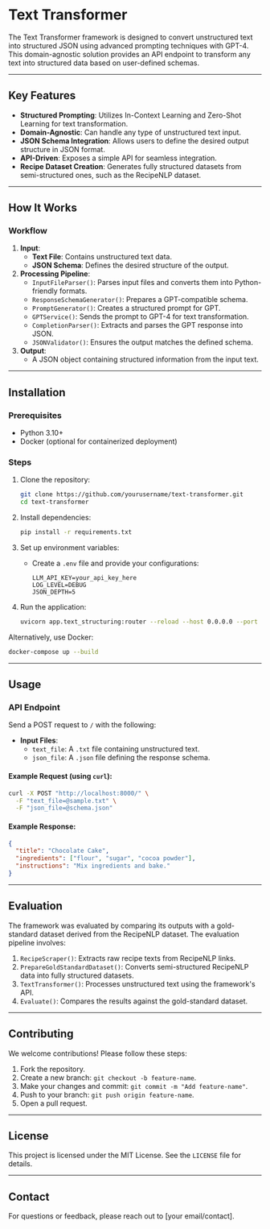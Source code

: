 # Text Transformer

The Text Transformer framework is designed to convert unstructured text into structured JSON using advanced prompting techniques with GPT-4. This domain-agnostic solution provides an API endpoint to transform any text into structured data based on user-defined schemas.

---

## Key Features

- **Structured Prompting**: Utilizes In-Context Learning and Zero-Shot Learning for text transformation.
- **Domain-Agnostic**: Can handle any type of unstructured text input.
- **JSON Schema Integration**: Allows users to define the desired output structure in JSON format.
- **API-Driven**: Exposes a simple API for seamless integration.
- **Recipe Dataset Creation**: Generates fully structured datasets from semi-structured ones, such as the RecipeNLP dataset.

---

## How It Works

### Workflow
1. **Input**:
   - **Text File**: Contains unstructured text data.
   - **JSON Schema**: Defines the desired structure of the output.
2. **Processing Pipeline**:
   - `InputFileParser()`: Parses input files and converts them into Python-friendly formats.
   - `ResponseSchemaGenerator()`: Prepares a GPT-compatible schema.
   - `PromptGenerator()`: Creates a structured prompt for GPT.
   - `GPTService()`: Sends the prompt to GPT-4 for text transformation.
   - `CompletionParser()`: Extracts and parses the GPT response into JSON.
   - `JSONValidator()`: Ensures the output matches the defined schema.
3. **Output**:
   - A JSON object containing structured information from the input text.

---

## Installation

### Prerequisites
- Python 3.10+
- Docker (optional for containerized deployment)

### Steps
1. Clone the repository:
   ```bash
   git clone https://github.com/yourusername/text-transformer.git
   cd text-transformer
   ```

2. Install dependencies:
   ```bash
   pip install -r requirements.txt
   ```

3. Set up environment variables:
   - Create a `.env` file and provide your configurations:
     ```dotenv
     LLM_API_KEY=your_api_key_here
     LOG_LEVEL=DEBUG
     JSON_DEPTH=5
     ```

4. Run the application:
   ```bash
   uvicorn app.text_structuring:router --reload --host 0.0.0.0 --port 8000
   ```

Alternatively, use Docker:
   ```bash
   docker-compose up --build
   ```

---

## Usage

### API Endpoint
Send a POST request to `/` with the following:
- **Input Files**:
  - `text_file`: A `.txt` file containing unstructured text.
  - `json_file`: A `.json` file defining the response schema.

#### Example Request (using `curl`):
```bash
curl -X POST "http://localhost:8000/" \
  -F "text_file=@sample.txt" \
  -F "json_file=@schema.json"
```

#### Example Response:
```json
{
  "title": "Chocolate Cake",
  "ingredients": ["flour", "sugar", "cocoa powder"],
  "instructions": "Mix ingredients and bake."
}
```

---

## Evaluation

The framework was evaluated by comparing its outputs with a gold-standard dataset derived from the RecipeNLP dataset. The evaluation pipeline involves:

1. `RecipeScraper()`: Extracts raw recipe texts from RecipeNLP links.
2. `PrepareGoldStandardDataset()`: Converts semi-structured RecipeNLP data into fully structured datasets.
3. `TextTransformer()`: Processes unstructured text using the framework's API.
4. `Evaluate()`: Compares the results against the gold-standard dataset.

---

## Contributing

We welcome contributions! Please follow these steps:
1. Fork the repository.
2. Create a new branch: `git checkout -b feature-name`.
3. Make your changes and commit: `git commit -m "Add feature-name"`.
4. Push to your branch: `git push origin feature-name`.
5. Open a pull request.

---

## License

This project is licensed under the MIT License. See the `LICENSE` file for details.

---

## Contact

For questions or feedback, please reach out to [your email/contact].

